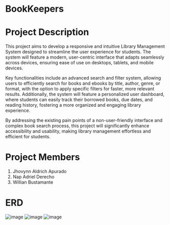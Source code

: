 # BookKeepers

# Project Description
This project aims to develop a responsive and intuitive Library Management System designed to streamline the user experience for students. The system will feature a modern, user-centric interface that adapts seamlessly across devices, ensuring ease of use on desktops, tablets, and mobile devices.

Key functionalities include an advanced search and filter system, allowing users to efficiently search for books and ebooks by title, author, genre, or format, with the option to apply specific filters for faster, more relevant results. Additionally, the system will feature a personalized user dashboard, where students can easily track their borrowed books, due dates, and reading history, fostering a more organized and engaging library experience.

By addressing the existing pain points of a non-user-friendly interface and complex book search process, this project will significantly enhance accessibility and usability, making library management effortless and efficient for students.

# Project Members
1. Jhovynn Aldrich Apurado
2. Nap Adriel Derecho
3. Willian Bustamante

# ERD
 ![image](https://github.com/user-attachments/assets/d56ddbc1-1994-4af9-8547-c7d5df0582c8)
 ![image](https://github.com/user-attachments/assets/3fe55b4c-42b2-4376-bf59-48348ed12269)
 ![image](https://github.com/user-attachments/assets/0ba6adee-a46e-4975-9365-4c3b0029e1ce)
